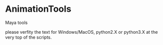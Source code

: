 # AnimationTools
Maya tools

please verfity the text for Windows/MacOS, python2.X or python3.X at the very top of the scripts.
